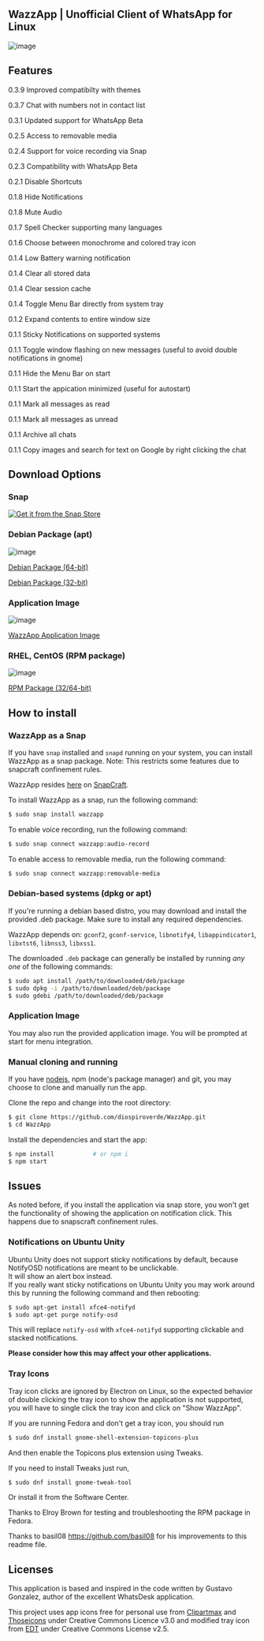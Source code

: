 ## WazzApp | Unofficial Client of WhatsApp for Linux

![image](https://lx-dynamics.com/wazzap.png)

## Features 

0.3.9 Improved compatibilty with themes 

0.3.7 Chat with numbers not in contact list 

0.3.1 Updated support for WhatsApp Beta

0.2.5 Access to removable media

0.2.4 Support for voice recording via Snap

0.2.3 Compatibility with WhatsApp Beta

0.2.1 Disable Shortcuts

0.1.8 Hide Notifications

0.1.8 Mute Audio

0.1.7 Spell Checker supporting many languages

0.1.6 Choose between monochrome and colored tray icon

0.1.4 Low Battery warning notification

0.1.4 Clear all stored data

0.1.4 Clear session cache

0.1.4 Toggle Menu Bar directly from system tray

0.1.2 Expand contents to entire window size 

0.1.1 Sticky Notifications on supported systems

0.1.1 Toggle window flashing on new messages (useful to avoid double notifications in gnome)

0.1.1 Hide the Menu Bar on start

0.1.1 Start the appication minimized (useful for autostart)

0.1.1 Mark all messages as read

0.1.1 Mark all messages as unread

0.1.1 Archive all chats

0.1.1 Copy images and search for text on Google by right clicking the chat

## Download Options

### Snap
[![Get it from the Snap Store](https://snapcraft.io/static/images/badges/en/snap-store-black.svg)](https://snapcraft.io/wazzapp)

### Debian Package (apt) 

![image](https://lx-dynamics.com/debian.png)

[Debian Package (64-bit)](https://lx-dynamics.com/wazzapp_0.3.9_amd64.deb)

[Debian Package (32-bit)](https://lx-dynamics.com/wazzapp_0.3.9_i386.deb)

### Application Image  

![image](https://lx-dynamics.com/appimage.png)

[WazzApp Application Image](https://lx-dynamics.com/wazzapp-0.3.9.AppImage)

### RHEL, CentOS (RPM package) 

![image](https://lx-dynamics.com/redhat.png)

[RPM Package (32/64-bit)](https://lx-dynamics.com/wazzapp-0.3.9.x86_64.rpm)

## How to install

### WazzApp as a Snap

If you have `snap` installed and `snapd` running on your system, you can install WazzApp as a snap package. Note: This restricts some features due to snapcraft confinement rules.

WazzApp resides [here](https://snapcraft.io/wazzapp) on [SnapCraft](https://snapcraft.io).

To install WazzApp as a snap, run the following command:
```bash
$ sudo snap install wazzapp
```
To enable voice recording, run the following command:
```bash
$ sudo snap connect wazzapp:audio-record
```
To enable access to removable media, run the following command:
```bash
$ sudo snap connect wazzapp:removable-media
```

### Debian-based systems (dpkg or apt)
If you're running a debian based distro, you may download and install the provided .deb package. Make sure to install any required dependencies.

WazzApp depends on: `gconf2`, `gconf-service`, `libnotify4`, `libappindicator1`, `libxtst6`, `libnss3`, `libxss1`.

The downloaded `.deb` package can generally be installed by running _any one_ of the following commands:

```bash
$ sudo apt install /path/to/downloaded/deb/package
$ sudo dpkg -i /path/to/downloaded/deb/package
$ sudo gdebi /path/to/downloaded/deb/package
```

### Application Image

You may also run the provided application image. You will be prompted at start for menu integration.

### Manual cloning and running  

If you have [nodejs](https://nodejs.org), npm (node's package manager) and git, you may choose to clone and manually run the app.  

Clone the repo and change into the root directory: 
```bash
$ git clone https://github.com/diospiroverde/WazzApp.git
$ cd WazzApp
```

Install the dependencies and start the app:
```bash
$ npm install           # or npm i
$ npm start
```
 
## Issues  

As noted before, if you install the application via snap store, you won't get the functionality of showing the application on notification click. This happens due to snapscraft confinement rules.   

### Notifications on Ubuntu Unity  

Ubuntu Unity does not support sticky notifications by default, because NotifyOSD notifications are meant to be unclickable.   
It will show an alert box instead.    
If you really want sticky notifications on Ubuntu Unity you may work around this by running the following command and then rebooting:

```bash
$ sudo apt-get install xfce4-notifyd
$ sudo apt-get purge notify-osd
```

This will replace `notify-osd` with `xfce4-notifyd` supporting clickable and stacked notifications.

**Please consider how this may affect your other applications.**

### Tray Icons

Tray icon clicks are ignored by Electron on Linux, so the expected behavior of double clicking the tray icon to show the application is not supported, you will have to single click the tray icon and click on "Show WazzApp".

If you are running Fedora and don't get a tray icon, you should run
```bash
$ sudo dnf install gnome-shell-extension-topicons-plus
```

And then enable the Topicons plus extension using Tweaks.

If you need to install Tweaks just run,

```bash
$ sudo dnf install gnome-tweak-tool
```

Or install it from the Software Center.

Thanks to Elroy Brown for testing and troubleshooting the RPM package in Fedora.

Thanks to basil08 https://github.com/basil08 for his improvements to this readme file.

## Licenses

This application is based and inspired in the code written by Gustavo Gonzalez, author of the excellent WhatsDesk application.

This project uses app icons free for personal use from [Clipartmax](https://www.clipartmax.com/) and [Thoseicons](https://thoseicons.com/) under Creative Commons Licence v3.0 and modified tray icon from [EDT](https://www.EDT.im) under Creative Commons License v2.5.
